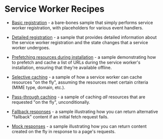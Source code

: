 # Service Worker Recipes

- [Basic registration](https://github.com/GoogleChrome/samples/tree/gh-pages/service-worker/registration) -
a bare-bones sample that simply performs service worker registration, with placeholders for various event handlers.

- [Detailed registration](https://github.com/GoogleChrome/samples/tree/gh-pages/service-worker/registration-events) -
a sample that provides detailed information about the service worker registration and the state changes that a
service worker undergoes.

- [Prefetching resources during installation](https://github.com/GoogleChrome/samples/tree/gh-pages/service-worker/prefetch) -
a sample demonstrating how to prefetch and cache a list of URLs during the service worker's installation, ensuring that they're
available offline.

- [Selective caching](https://github.com/GoogleChrome/samples/tree/gh-pages/service-worker/selective-caching) -
a sample of how a service worker can cache resources "on the fly", assuming the resources meet certain criteria (MIME type,
domain, etc.).

- [Pass-through caching](https://github.com/GoogleChrome/samples/tree/gh-pages/service-worker/pass-through-caching) -
a sample of caching _all_ resources that are requested "on the fly", unconditionally.

- [Fallback responses](https://github.com/GoogleChrome/samples/tree/gh-pages/service-worker/fallback-response) -
a sample illustrating how you can return alternative "fallback" content if an initial fetch request fails.

- [Mock responses](https://github.com/GoogleChrome/samples/tree/gh-pages/service-worker/mock-responses) -
a sample illustrating how you can return content created on the fly in response to a page's requests.
